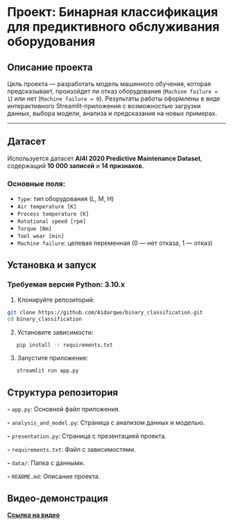 # Проект: Бинарная классификация для предиктивного обслуживания оборудования

## Описание проекта

Цель проекта — разработать модель машинного обучения, которая предсказывает, произойдет ли отказ оборудования (`Machine failure = 1`) или нет (`Machine failure = 0`).
Результаты работы оформлены в виде интерактивного Streamlit-приложения с возможностью загрузки данных, выбора модели, анализа и предсказания на новых примерах.

---

## Датасет

Используется датасет **AI4I 2020 Predictive Maintenance Dataset**, содержащий **10 000 записей** и **14 признаков**.

### Основные поля:

- `Type`: тип оборудования (L, M, H)
- `Air temperature [K]`
- `Process temperature [K]`
- `Rotational speed [rpm]`
- `Torque [Nm]`
- `Tool wear [min]`
- `Machine failure`: целевая переменная (0 — нет отказа, 1 — отказ)

## Установка и запуск

### Требуемая версия Python: 3.10.x

1. Клонируйте репозиторий:

```bash
git clone https://github.com/Aidarqwe/binary_classification.git
cd binary_classification
```

2. Установите зависимости:

```bash
   pip install -r requirements.txt
```

3. Запустите приложение:

```bash
   streamlit run app.py
```

## Структура репозитория

**-** `app.py`: Основной файл приложения.

**-** `analysis_and_model.py`: Страница с анализом данных и моделью.

**-** `presentation.py`: Страница с презентацией проекта.

**-** `requirements.txt`: Файл с зависимостями.

**-** `data/`: Папка с данными.

**-** `README.md`: Описание проекта.

## Видео-демонстрация

[**Ссылка на видео**](https://github.com/Aidarqwe/binary_classification/blob/main/video/demo.mp4)
